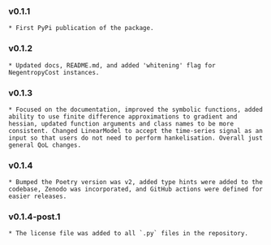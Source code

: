 ### v0.1.1
    * First PyPi publication of the package.

### v0.1.2
    * Updated docs, README.md, and added 'whitening' flag for NegentropyCost instances.

### v0.1.3
    * Focused on the documentation, improved the symbolic functions, added ability to use finite difference approximations to gradient and hessian, updated function arguments and class names to be more consistent. Changed LinearModel to accept the time-series signal as an input so that users do not need to perform hankelisation. Overall just general QoL changes.

### v0.1.4
    * Bumped the Poetry version was v2, added type hints were added to the codebase, Zenodo was incorporated, and GitHub actions were defined for easier releases.

### v0.1.4-post.1
    * The license file was added to all `.py` files in the repository.
